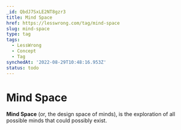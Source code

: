 ```yaml
---
_id: QbdJ7SxLE2NT8gzr3
title: Mind Space
href: https://lesswrong.com/tag/mind-space
slug: mind-space
type: tag
tags:
  - LessWrong
  - Concept
  - Tag
synchedAt: '2022-08-29T10:48:16.953Z'
status: todo
---
```


# Mind Space

**Mind Space** (or, the design space of minds), is the exploration of all possible minds that could possibly exist.
